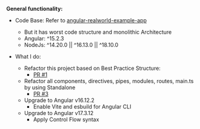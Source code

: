 **General functionality:**

- Code Base: Refer to [angular-realworld-example-app ](https://github.com/gothinkster/angular-realworld-example-app)
    + But it has worst code structure and monolithic Architecture
    + Angular: ^15.2.3
    + NodeJs: ^14.20.0 || ^16.13.0 || ^18.10.0

- What I do:
    + Refactor this project based on Best Practice Structure:
        + [PR #1](https://github.com/trungtrong/angular-realworld-example-upgrades/pull/1)
    + Refactor all components, directives, pipes, modules, routes, main.ts by using Standalone
        + [PR #3](https://github.com/trungtrong/angular-realworld-example-upgrades/pull/3)
    + Upgrade to Angular v16.12.2
        + Enable Vite and esbuild for Angular CLI
    + Upgrade to Angular v17.3.12
        + Apply Control Flow syntax
